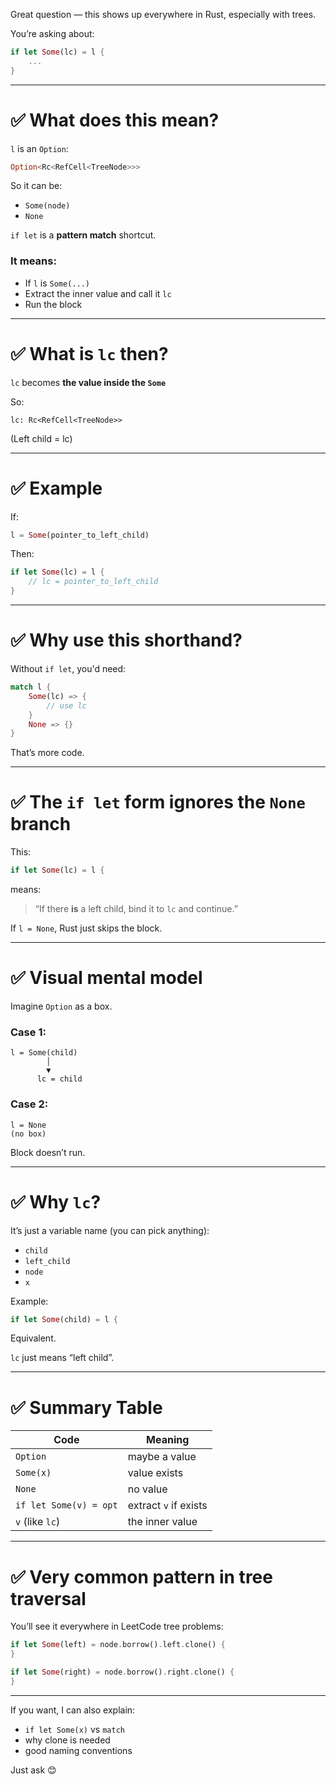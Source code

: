 Great question — this shows up everywhere in Rust, especially with trees.

You’re asking about:

```rust
if let Some(lc) = l {
    ...
}
```

---

# ✅ What does this mean?

`l` is an `Option`:

```rust
Option<Rc<RefCell<TreeNode>>>
```

So it can be:

* `Some(node)`
* `None`

`if let` is a **pattern match** shortcut.

### It means:

* If `l` is `Some(...)`
* Extract the inner value and call it `lc`
* Run the block

---

# ✅ What is `lc` then?

`lc` becomes **the value inside the `Some`**

So:

```
lc: Rc<RefCell<TreeNode>>
```

(Left child = lc)

---

# ✅ Example

If:

```rust
l = Some(pointer_to_left_child)
```

Then:

```rust
if let Some(lc) = l {
    // lc = pointer_to_left_child
}
```

---

# ✅ Why use this shorthand?

Without `if let`, you'd need:

```rust
match l {
    Some(lc) => {
        // use lc
    }
    None => {}
}
```

That’s more code.

---

# ✅ The `if let` form ignores the `None` branch

This:

```rust
if let Some(lc) = l {
```

means:

> “If there **is** a left child, bind it to `lc` and continue.”

If `l = None`, Rust just skips the block.

---

# ✅ Visual mental model

Imagine `Option` as a box.

### Case 1:

```
l = Some(child)
        │
        ▼
      lc = child
```

### Case 2:

```
l = None
(no box)
```

Block doesn’t run.

---

# ✅ Why `lc`?

It’s just a variable name (you can pick anything):

* `child`
* `left_child`
* `node`
* `x`

Example:

```rust
if let Some(child) = l {
```

Equivalent.

`lc` just means “left child”.

---

# ✅ Summary Table

| Code                   | Meaning               |
| ---------------------- | --------------------- |
| `Option`               | maybe a value         |
| `Some(x)`              | value exists          |
| `None`                 | no value              |
| `if let Some(v) = opt` | extract `v` if exists |
| `v` (like `lc`)        | the inner value       |

---

# ✅ Very common pattern in tree traversal

You’ll see it everywhere in LeetCode tree problems:

```rust
if let Some(left) = node.borrow().left.clone() {
}

if let Some(right) = node.borrow().right.clone() {
}
```

---

If you want, I can also explain:

* `if let Some(x)` vs `match`
* why clone is needed
* good naming conventions

Just ask 😊
